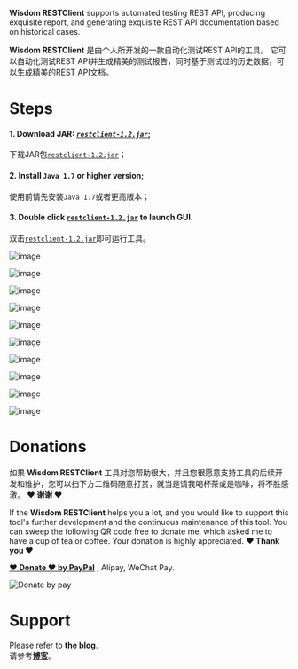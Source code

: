 **Wisdom RESTClient** supports automated testing REST API, producing exquisite report, and generating exquisite REST API documentation based on historical cases. 

**Wisdom RESTClient** 是由个人所开发的一款自动化测试REST API的工具。
它可以自动化测试REST API并生成精美的测试报告，同时基于测试过的历史数据，可以生成精美的REST API文档。

# Steps
#### 1. Download JAR: [*`restclient-1.2.jar`*](https://github.com/Wisdom-Projects/rest-client/blob/master/tools/restclient-1.2.jar);
   下载JAR包[`restclient-1.2.jar`](https://github.com/Wisdom-Projects/rest-client/blob/master/tools/restclient-1.2.jar)；

#### 2. Install `Java 1.7` or higher version;
   使用前请先安装`Java 1.7`或者更高版本；

#### 3. Double click [`restclient-1.2.jar`](https://github.com/Wisdom-Projects/rest-client/blob/master/tools/restclient-1.2.jar) to launch GUI.
   双击[`restclient-1.2.jar`](https://github.com/Wisdom-Projects/rest-client/blob/master/tools/restclient-1.2.jar)即可运行工具。

![image](https://github.com/Wisdom-Projects/rest-client/blob/master/images/Image_1.png)

![image](https://github.com/Wisdom-Projects/rest-client/blob/master/images/Image_2.png)

![image](https://github.com/Wisdom-Projects/rest-client/blob/master/images/Image_3.png)

![image](https://github.com/Wisdom-Projects/rest-client/blob/master/images/Image_4.png)

![image](https://github.com/Wisdom-Projects/rest-client/blob/master/images/Image_5.png)

![image](https://github.com/Wisdom-Projects/rest-client/blob/master/images/Image_6.png)

![image](https://github.com/Wisdom-Projects/rest-client/blob/master/images/Image_7.png)

![image](https://github.com/Wisdom-Projects/rest-client/blob/master/images/Image_8.png)

![image](https://github.com/Wisdom-Projects/rest-client/blob/master/images/Image_9.png)

![image](https://github.com/Wisdom-Projects/rest-client/blob/master/images/Image_10.png)

# Donations
如果 **Wisdom RESTClient** 工具对您帮助很大，并且您很愿意支持工具的后续开发和维护，您可以扫下方二维码随意打赏，就当是请我喝杯茶或是咖啡，将不胜感激。 **♥ 谢谢 ♥**

If the **Wisdom RESTClient** helps you a lot, and you would like to support this tool's further development and the continuous maintenance of this tool. You can sweep the following QR code free to donate me, which asked me to have a cup of tea or coffee. Your donation is highly appreciated. **♥ Thank you ♥** <br/>

[**♥ Donate ♥ by PayPal**](https://www.paypal.me/WisdomTool) , Alipay, WeChat Pay.

![Donate by pay](https://github.com/Wisdom-Projects/rest-client/blob/master/images/donate_pay.png)

# Support
Please refer to [**the blog**](http://www.cnblogs.com/witpool).<br/>
请参考[**博客**](http://www.cnblogs.com/witpool)。